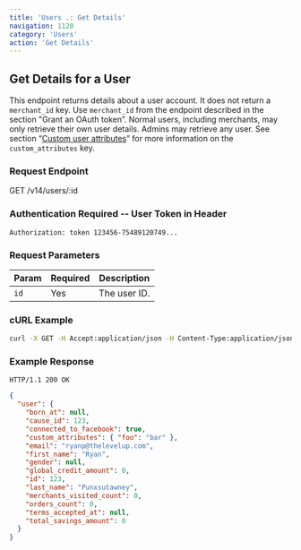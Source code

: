 ```yaml
---
title: 'Users .: Get Details'
navigation: 1120
category: 'Users'
action: 'Get Details'
---
```


Get Details for a User
---

This endpoint returns details about a user account. It does not return a `merchant_id` key. Use
`merchant_id` from the endpoint described in the section "Grant an OAuth token”. Normal users,
including merchants, may only retrieve their own user details. Admins may retrieve any user. See
section “[Custom user attributes](#custom-user-attributes)” for more information on the
`custom_attributes` key.

### Request Endpoint

<div class="http-request">
  <span class="http-verb">GET</span> /v14/users/:id
</div>

### Authentication Required -- User Token in Header

```
Authorization: token 123456-75489120749...
```

### Request Parameters

| Param | Required | Description  |
|-------|----------|--------------|
| `id`  | Yes      | The user ID. |

### cURL Example

```bash
curl -X GET -H Accept:application/json -H Content-Type:application/json -H Authorization:"token 123456-75489120749..." https://api.thelevelup.com/v14/users/123
```

### Example Response

`HTTP/1.1 200 OK`

```json
{
  "user": {
    "born_at": null,
    "cause_id": 123,
    "connected_to_facebook": true,
    "custom_attributes": { "foo": "bar" },
    "email": "ryanp@thelevelup.com",
    "first_name": "Ryan",
    "gender": null,
    "global_credit_amount": 0,
    "id": 123,
    "last_name": "Punxsutawney",
    "merchants_visited_count": 0,
    "orders_count": 0,
    "terms_accepted_at": null,
    "total_savings_amount": 0
  }
}
```
